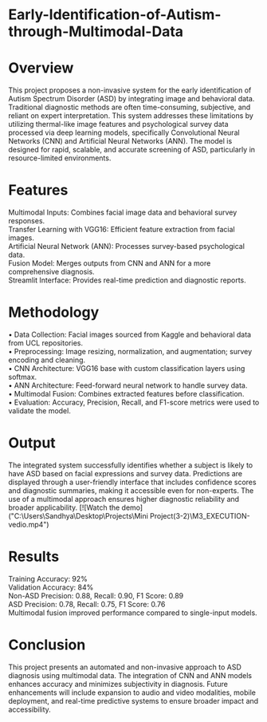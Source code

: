 # Early-Identification-of-Autism-through-Multimodal-Data

# Overview
This project proposes a non-invasive system for the early identification of Autism Spectrum Disorder (ASD) by integrating image and behavioral data. Traditional diagnostic methods are often time-consuming, subjective, and reliant on expert interpretation. This system addresses these limitations by utilizing thermal-like image features and psychological survey data processed via deep learning models, specifically Convolutional Neural Networks (CNN) and Artificial Neural Networks (ANN). The model is designed for rapid, scalable, and accurate screening of ASD, particularly in resource-limited environments.
# Features
Multimodal Inputs: Combines facial image data and behavioral survey responses.  
Transfer Learning with VGG16: Efficient feature extraction from facial images.  
Artificial Neural Network (ANN): Processes survey-based psychological data.  
Fusion Model: Merges outputs from CNN and ANN for a more comprehensive diagnosis.  
Streamlit Interface: Provides real-time prediction and diagnostic reports.  
# Methodology
• Data Collection: Facial images sourced from Kaggle and behavioral data from UCL repositories.  
• Preprocessing: Image resizing, normalization, and augmentation; survey encoding and cleaning.  
• CNN Architecture: VGG16 base with custom classification layers using softmax.    
• ANN Architecture: Feed-forward neural network to handle survey data.  
• Multimodal Fusion: Combines extracted features before classification.  
• Evaluation: Accuracy, Precision, Recall, and F1-score metrics were used to validate the model.  
# Output
The integrated system successfully identifies whether a subject is likely to have ASD based on facial expressions and survey data. Predictions are displayed through a user-friendly interface that includes confidence scores and diagnostic summaries, making it accessible even for non-experts. The use of a multimodal approach ensures higher diagnostic reliability and broader applicability.
[![Watch the demo]("C:\Users\Sandhya\Desktop\Projects\Mini Project(3-2)\M3_EXECUTION-vedio.mp4")

# Results
Training Accuracy: 92%  
Validation Accuracy: 84%  
Non-ASD Precision: 0.88, Recall: 0.90, F1 Score: 0.89  
ASD Precision: 0.78, Recall: 0.75, F1 Score: 0.76  
Multimodal fusion improved performance compared to single-input models.  
# Conclusion
This project presents an automated and non-invasive approach to ASD diagnosis using multimodal data. The integration of CNN and ANN models enhances accuracy and minimizes subjectivity in diagnosis. Future enhancements will include expansion to audio and video modalities, mobile deployment, and real-time predictive systems to ensure broader impact and accessibility.
